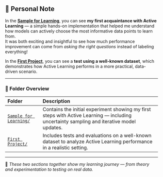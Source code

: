 ## 🧩 Personal Note

In the **[Sample for Learning](./Sample%20for%20learning/)**, you can see **my first acquaintance with Active Learning** — a simple hands-on implementation that helped me understand how models can actively choose the most informative data points to learn from.  
It was both exciting and insightful to see how much performance improvement can come from *asking the right questions* instead of labeling everything!

In the **[First Project](./First%20Project/)**, you can see a **test using a well-known dataset**, which demonstrates how Active Learning performs in a more practical, data-driven scenario.

---

### 📂 Folder Overview

| Folder | Description |
|:-------|:-------------|
| [`Sample for Learning/`](./Sample%20for%20learning/) | Contains the initial experiment showing my first steps with Active Learning — including uncertainty sampling and iterative model updates. |
| [`First Project/`](./First%20Project/) | Includes tests and evaluations on a well-known dataset to analyze Active Learning performance in a realistic setting. |

---

📘 *These two sections together show my learning journey — from theory and experimentation to testing on real data.*
